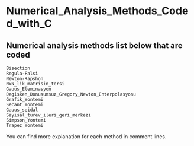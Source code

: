 # Numerical_Analysis_Methods_Coded_with_C

Numerical analysis methods list below that are coded
--
``` 
Bisection 
Regula-Falsi
Newton-Rapshon 
NxN_lik_matrisin_tersi
Gauus_Eleminasyon
Degisken_Donusumsuz_Gregory_Newton_Enterpolasyonu
Grafik_Yontemi
Secant_Yontemi
Gauus_seidal
Sayisal_turev_ileri_geri_merkezi
Simpson_Yontemi
Trapez_Yontemi
```
You can find more explanation for each method in comment lines.